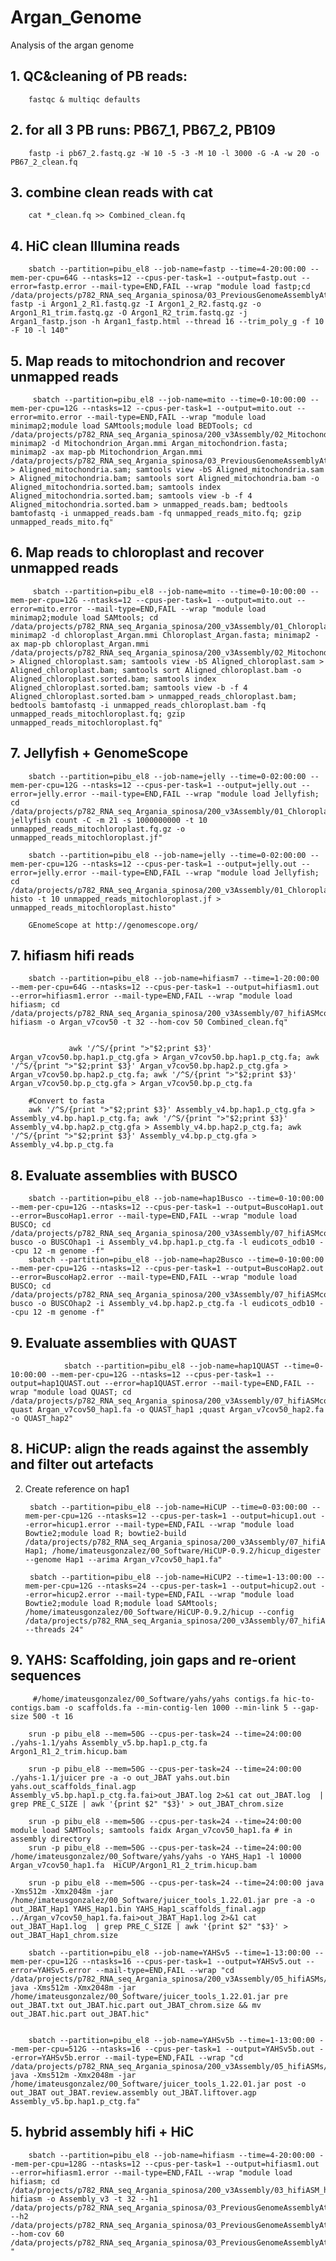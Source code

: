 # Argan_Genome
Analysis of the argan genome

## 1. QC&cleaning of PB reads:

        fastqc & multiqc defaults

## 2. for all 3 PB runs: PB67_1,  PB67_2, PB109

        fastp -i pb67_2.fastq.gz -W 10 -5 -3 -M 10 -l 3000 -G -A -w 20 -o PB67_2_clean.fq

## 3. combine clean reads with cat

        cat *_clean.fq >> Combined_clean.fq 


##  4. HiC clean Illumina reads

        sbatch --partition=pibu_el8 --job-name=fastp --time=4-20:00:00 --mem-per-cpu=64G --ntasks=12 --cpus-per-task=1 --output=fastp.out --error=fastp.error --mail-type=END,FAIL --wrap "module load fastp;cd /data/projects/p782_RNA_seq_Argania_spinosa/03_PreviousGenomeAssemblyAttemps/20_GenomeAssembly/02_HiC; fastp -i Argon1_2_R1.fastq.gz -I Argon1_2_R2.fastq.gz -o Argon1_R1_trim.fastq.gz -O Argon1_R2_trim.fastq.gz -j Argan1_fastp.json -h Argan1_fastp.html --thread 16 --trim_poly_g -f 10 -F 10 -l 140"

## 5. Map reads to mitochondrion and recover unmapped reads

         sbatch --partition=pibu_el8 --job-name=mito --time=0-10:00:00 --mem-per-cpu=12G --ntasks=12 --cpus-per-task=1 --output=mito.out --error=mito.error --mail-type=END,FAIL --wrap "module load minimap2;module load SAMtools;module load BEDTools; cd /data/projects/p782_RNA_seq_Argania_spinosa/200_v3Assembly/02_Mitochondria; minimap2 -d Mitochondrion_Argan.mmi Argan_mitochondrion.fasta; minimap2 -ax map-pb Mitochondrion_Argan.mmi /data/projects/p782_RNA_seq_Argania_spinosa/03_PreviousGenomeAssemblyAttemps/20_GenomeAssembly/01_Hifi/Combined_clean.fq.gz > Aligned_mitochondria.sam; samtools view -bS Aligned_mitochondria.sam > Aligned_mitochondria.bam; samtools sort Aligned_mitochondria.bam -o Aligned_mitochondria.sorted.bam; samtools index Aligned_mitochondria.sorted.bam; samtools view -b -f 4 Aligned_mitochondria.sorted.bam > unmapped_reads.bam; bedtools bamtofastq -i unmapped_reads.bam -fq unmapped_reads_mito.fq; gzip unmapped_reads_mito.fq"

## 6. Map reads to chloroplast and recover unmapped reads

         sbatch --partition=pibu_el8 --job-name=mito --time=0-10:00:00 --mem-per-cpu=12G --ntasks=12 --cpus-per-task=1 --output=mito.out --error=mito.error --mail-type=END,FAIL --wrap "module load minimap2;module load SAMtools; cd /data/projects/p782_RNA_seq_Argania_spinosa/200_v3Assembly/01_Chloroplast; minimap2 -d chloroplast_Argan.mmi Chloroplast_Argan.fasta; minimap2 -ax map-pb chloroplast_Argan.mmi /data/projects/p782_RNA_seq_Argania_spinosa/200_v3Assembly/02_Mitochondria/unmapped_reads_mito.fq.gz > Aligned_chloroplast.sam; samtools view -bS Aligned_chloroplast.sam > Aligned_chloroplast.bam; samtools sort Aligned_chloroplast.bam -o Aligned_chloroplast.sorted.bam; samtools index Aligned_chloroplast.sorted.bam; samtools view -b -f 4 Aligned_chloroplast.sorted.bam > unmapped_reads_chloroplast.bam; bedtools bamtofastq -i unmapped_reads_chloroplast.bam -fq unmapped_reads_mitochloroplast.fq; gzip unmapped_reads_mitochloroplast.fq"

## 7. Jellyfish + GenomeScope

        sbatch --partition=pibu_el8 --job-name=jelly --time=0-02:00:00 --mem-per-cpu=12G --ntasks=12 --cpus-per-task=1 --output=jelly.out --error=jelly.error --mail-type=END,FAIL --wrap "module load Jellyfish; cd /data/projects/p782_RNA_seq_Argania_spinosa/200_v3Assembly/01_Chloroplast; jellyfish count -C -m 21 -s 1000000000 -t 10 unmapped_reads_mitochloroplast.fq.gz -o unmapped_reads_mitochloroplast.jf"

        sbatch --partition=pibu_el8 --job-name=jelly --time=0-02:00:00 --mem-per-cpu=12G --ntasks=12 --cpus-per-task=1 --output=jelly.out --error=jelly.error --mail-type=END,FAIL --wrap "module load Jellyfish; cd /data/projects/p782_RNA_seq_Argania_spinosa/200_v3Assembly/01_Chloroplast;jellyfish histo -t 10 unmapped_reads_mitochloroplast.jf > unmapped_reads_mitochloroplast.histo"

        GEnomeScope at http://genomescope.org/

## 7. hifiasm hifi reads


        sbatch --partition=pibu_el8 --job-name=hifiasm7 --time=1-20:00:00 --mem-per-cpu=64G --ntasks=12 --cpus-per-task=1 --output=hifiasm1.out --error=hifiasm1.error --mail-type=END,FAIL --wrap "module load hifiasm; cd /data/projects/p782_RNA_seq_Argania_spinosa/200_v3Assembly/07_hifiASMcov50; hifiasm -o Argan_v7cov50 -t 32 --hom-cov 50 Combined_clean.fq"


                 awk '/^S/{print ">"$2;print $3}' Argan_v7cov50.bp.hap1.p_ctg.gfa > Argan_v7cov50.bp.hap1.p_ctg.fa; awk '/^S/{print ">"$2;print $3}' Argan_v7cov50.bp.hap2.p_ctg.gfa > Argan_v7cov50.bp.hap2.p_ctg.fa; awk '/^S/{print ">"$2;print $3}' Argan_v7cov50.bp.p_ctg.gfa > Argan_v7cov50.bp.p_ctg.fa
                 
        #Convert to fasta
        awk '/^S/{print ">"$2;print $3}' Assembly_v4.bp.hap1.p_ctg.gfa > Assembly_v4.bp.hap1.p_ctg.fa; awk '/^S/{print ">"$2;print $3}' Assembly_v4.bp.hap2.p_ctg.gfa > Assembly_v4.bp.hap2.p_ctg.fa; awk '/^S/{print ">"$2;print $3}' Assembly_v4.bp.p_ctg.gfa > Assembly_v4.bp.p_ctg.fa


## 8. Evaluate assemblies with BUSCO

        sbatch --partition=pibu_el8 --job-name=hap1Busco --time=0-10:00:00 --mem-per-cpu=12G --ntasks=12 --cpus-per-task=1 --output=BuscoHap1.out --error=BuscoHap1.error --mail-type=END,FAIL --wrap "module load BUSCO; cd /data/projects/p782_RNA_seq_Argania_spinosa/200_v3Assembly/07_hifiASMcov50; busco -o BUSCOhap1 -i Assembly_v4.bp.hap1.p_ctg.fa -l eudicots_odb10 --cpu 12 -m genome -f"
        sbatch --partition=pibu_el8 --job-name=hap2Busco --time=0-10:00:00 --mem-per-cpu=12G --ntasks=12 --cpus-per-task=1 --output=BuscoHap2.out --error=BuscoHap2.error --mail-type=END,FAIL --wrap "module load BUSCO; cd /data/projects/p782_RNA_seq_Argania_spinosa/200_v3Assembly/07_hifiASMcov50; busco -o BUSCOhap2 -i Assembly_v4.bp.hap2.p_ctg.fa -l eudicots_odb10 --cpu 12 -m genome -f"

## 9. Evaluate assemblies with QUAST

                sbatch --partition=pibu_el8 --job-name=hap1QUAST --time=0-10:00:00 --mem-per-cpu=12G --ntasks=12 --cpus-per-task=1 --output=hap1QUAST.out --error=hap1QUAST.error --mail-type=END,FAIL --wrap "module load QUAST; cd /data/projects/p782_RNA_seq_Argania_spinosa/200_v3Assembly/07_hifiASMcov50; quast Argan_v7cov50_hap1.fa -o QUAST_hap1 ;quast Argan_v7cov50_hap2.fa -o QUAST_hap2"

## 8. HiCUP: align the reads against the assembly and filter out artefacts


2. Create reference on hap1

        sbatch --partition=pibu_el8 --job-name=HiCUP --time=0-03:00:00 --mem-per-cpu=12G --ntasks=12 --cpus-per-task=1 --output=hicup1.out --error=hicup1.error --mail-type=END,FAIL --wrap "module load Bowtie2;module load R; bowtie2-build /data/projects/p782_RNA_seq_Argania_spinosa/200_v3Assembly/07_hifiASMcov50/Argan_v7cov50_hap1.fa Hap1; /home/imateusgonzalez/00_Software/HiCUP-0.9.2/hicup_digester --genome Hap1 --arima Argan_v7cov50_hap1.fa" 

        sbatch --partition=pibu_el8 --job-name=HiCUP2 --time=1-13:00:00 --mem-per-cpu=12G --ntasks=24 --cpus-per-task=1 --output=hicup2.out --error=hicup2.error --mail-type=END,FAIL --wrap "module load Bowtie2;module load R;module load SAMtools; /home/imateusgonzalez/00_Software/HiCUP-0.9.2/hicup --config /data/projects/p782_RNA_seq_Argania_spinosa/200_v3Assembly/07_hifiASMcov50/HiCUP/HiCUP_Conf.txt --threads 24"

## 9. YAHS:  Scaffolding, join gaps and re-orient sequences

         #/home/imateusgonzalez/00_Software/yahs/yahs contigs.fa hic-to-contigs.bam -o scaffolds.fa --min-contig-len 1000 --min-link 5 --gap-size 500 -t 16

        srun -p pibu_el8 --mem=50G --cpus-per-task=24 --time=24:00:00 ./yahs-1.1/yahs Assembly_v5.bp.hap1.p_ctg.fa  Argon1_R1_2_trim.hicup.bam 

        srun -p pibu_el8 --mem=50G --cpus-per-task=24 --time=24:00:00 ./yahs-1.1/juicer pre -a -o out_JBAT yahs.out.bin yahs.out_scaffolds_final.agp                  Assembly_v5.bp.hap1.p_ctg.fa.fai>out_JBAT.log 2>&1 cat out_JBAT.log  | grep PRE_C_SIZE | awk '{print $2" "$3}' > out_JBAT_chrom.size

        srun -p pibu_el8 --mem=50G --cpus-per-task=24 --time=24:00:00 module load SAMTools; samtools faidx Argan_v7cov50_hap1.fa # in assembly directory
        srun -p pibu_el8 --mem=50G --cpus-per-task=24 --time=24:00:00 /home/imateusgonzalez/00_Software/yahs/yahs -o YAHS_Hap1 -l 10000 Argan_v7cov50_hap1.fa  HiCUP/Argon1_R1_2_trim.hicup.bam

        srun -p pibu_el8 --mem=50G --cpus-per-task=24 --time=24:00:00 java -Xms512m -Xmx2048m -jar /home/imateusgonzalez/00_Software/juicer_tools_1.22.01.jar pre -a -o out_JBAT_Hap1 YAHS_Hap1.bin YAHS_Hap1_scaffolds_final.agp ../Argan_v7cov50_hap1.fa.fai>out_JBAT_Hap1.log 2>&1 cat out_JBAT_Hap1.log  | grep PRE_C_SIZE | awk '{print $2" "$3}' > out_JBAT_Hap1_chrom.size

        sbatch --partition=pibu_el8 --job-name=YAHSv5 --time=1-13:00:00 --mem-per-cpu=12G --ntasks=16 --cpus-per-task=1 --output=YAHSv5.out --error=YAHSv5.error --mail-type=END,FAIL --wrap "cd /data/projects/p782_RNA_seq_Argania_spinosa/200_v3Assembly/05_hifiASMs/02_YAHS; java -Xms512m -Xmx2048m -jar /home/imateusgonzalez/00_Software/juicer_tools_1.22.01.jar pre out_JBAT.txt out_JBAT.hic.part out_JBAT_chrom.size && mv out_JBAT.hic.part out_JBAT.hic"


        sbatch --partition=pibu_el8 --job-name=YAHSv5b --time=1-13:00:00 --mem-per-cpu=512G --ntasks=16 --cpus-per-task=1 --output=YAHSv5b.out --error=YAHSv5b.error --mail-type=END,FAIL --wrap "cd /data/projects/p782_RNA_seq_Argania_spinosa/200_v3Assembly/05_hifiASMs/02_YAHS; java -Xms512m -Xmx2048m -jar /home/imateusgonzalez/00_Software/juicer_tools_1.22.01.jar post -o out_JBAT out_JBAT.review.assembly out_JBAT.liftover.agp Assembly_v5.bp.hap1.p_ctg.fa"

         
         
## 5. hybrid assembly hifi + HiC


        sbatch --partition=pibu_el8 --job-name=hifiasm --time=4-20:00:00 --mem-per-cpu=128G --ntasks=12 --cpus-per-task=1 --output=hifiasm1.out --error=hifiasm1.error --mail-type=END,FAIL --wrap "module load hifiasm; cd /data/projects/p782_RNA_seq_Argania_spinosa/200_v3Assembly/03_hifiASM_hybrid; hifiasm -o Assembly_v3 -t 32 --h1 /data/projects/p782_RNA_seq_Argania_spinosa/03_PreviousGenomeAssemblyAttemps/20_GenomeAssembly/02_HiC/Argon1_R1_trim.fastq.gz --h2 /data/projects/p782_RNA_seq_Argania_spinosa/03_PreviousGenomeAssemblyAttemps/20_GenomeAssembly/02_HiC/Argon1_R2_trim.fastq.gz --hom-cov 60 /data/projects/p782_RNA_seq_Argania_spinosa/03_PreviousGenomeAssemblyAttemps/20_GenomeAssembly/01_Hifi/Combined_clean.fq.gz "
